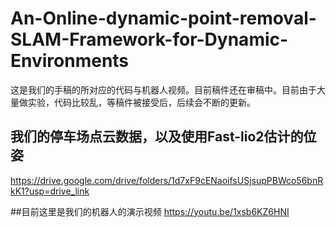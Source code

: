 # An-Online-dynamic-point-removal-SLAM-Framework-for-Dynamic-Environments
这是我们的手稿的所对应的代码与机器人视频。目前稿件还在审稿中。目前由于大量做实验，代码比较乱，等稿件被接受后，后续会不断的更新。

## 我们的停车场点云数据，以及使用Fast-lio2估计的位姿
https://drive.google.com/drive/folders/1d7xF9cENaoifsUSjsupPBWco56bnRkK1?usp=drive_link 

##目前这里是我们的机器人的演示视频
https://youtu.be/1xsb6KZ6HNI
